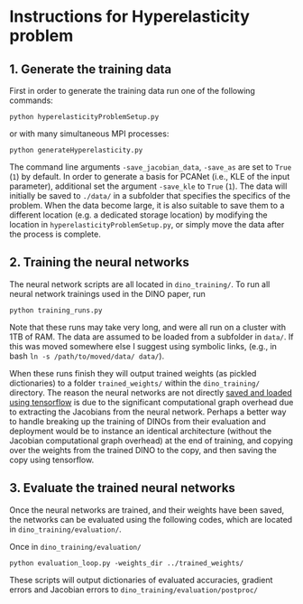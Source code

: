 # Instructions for Hyperelasticity problem

## 1. Generate the training data


First in order to generate the training data run one of the following commands:

`python hyperelasticityProblemSetup.py`

or with many simultaneous MPI processes:

`python generateHyperelasticity.py`

The command line arguments `-save_jacobian_data`, `-save_as` are set to `True` (`1`) by default. In order to generate a basis for PCANet (i.e., KLE of the input parameter), additional set the argument `-save_kle` to `True` (`1`). The data will initially be saved to `./data/` in a subfolder that specifies the specifics of the problem. When the data become large, it is also suitable to save them to a different location (e.g. a dedicated storage location) by modifying the location in `hyperelasticityProblemSetup.py`, or simply move the data after the process is complete.

## 2. Training the neural networks

The neural network scripts are all located in `dino_training/`. To run all neural network trainings used in the DINO paper, run

 `python training_runs.py` 

 Note that these runs may take very long, and were all run on a cluster with 1TB of RAM. The data are assumed to be loaded from a subfolder in `data/`. If this was moved somewhere else I suggest using symbolic links, (e.g., in bash `ln -s /path/to/moved/data/ data/`). 

 When these runs finish they will output trained weights (as pickled dictionaries) to a folder `trained_weights/` within the `dino_training/` directory. The reason the neural networks are not directly [saved and loaded using tensorflow](https://www.tensorflow.org/tutorials/keras/save_and_load) is due to the significant computational graph overhead due to extracting the Jacobians from the neural network. Perhaps a better way to handle breaking up the training of DINOs from their evaluation and deployment would be to instance an identical architecture (without the Jacobian computational graph overhead) at the end of training, and copying over the weights from the trained DINO to the copy, and then saving the copy using tensorflow.

## 3. Evaluate the trained neural networks

Once the neural networks are trained, and their weights have been saved, the networks can be evaluated using the following codes, which are located in `dino_training/evaluation/`.

Once in `dino_training/evaluation/`

`python evaluation_loop.py -weights_dir ../trained_weights/`


These scripts will output dictionaries of evaluated accuracies, gradient errors and Jacobian errors to `dino_training/evaluation/postproc/`





